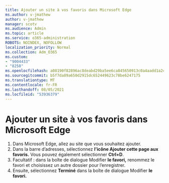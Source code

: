 ```yaml
---
title: Ajouter un site à vos favoris dans Microsoft Edge
ms.author: v-jmathew
author: v-jmathew
manager: scotv
ms.audience: Admin
ms.topic: article
ms.service: o365-administration
ROBOTS: NOINDEX, NOFOLLOW
localization_priority: Normal
ms.collection: Adm_O365
ms.custom:
- "9004433"
- "8258"
ms.openlocfilehash: a08190f82896ac8deabd29ba5ee6ca845650913c0a4aadd1a2cd3239d27b8a8d
ms.sourcegitcommit: b5f7da89a650d2915dc652449623c78be6247175
ms.translationtype: MT
ms.contentlocale: fr-FR
ms.lasthandoff: 08/05/2021
ms.locfileid: "53936379"
---
```

# <a name="add-a-site-to-your-favorites-in-microsoft-edge"></a>Ajouter un site à vos favoris dans Microsoft Edge

1. Dans Microsoft Edge, allez au site que vous souhaitez ajouter.
2. Dans la barre d’adresses, sélectionnez **l’icône Ajouter cette page aux favoris.** Vous pouvez également sélectionner **Ctrl+D**.
3. Facultatif : dans la boîte de dialogue Modifier **le favori,** renommez le favori et choisissez un autre dossier pour l’enregistrer.
4. Ensuite, sélectionnez **Terminé** dans la boîte de dialogue Modifier **le favori.**
